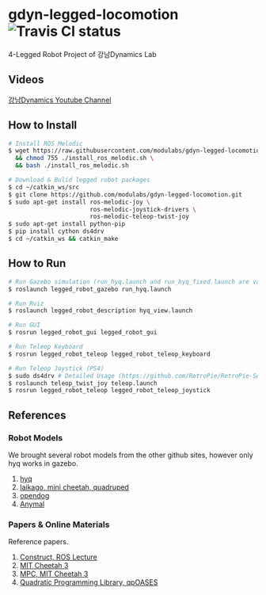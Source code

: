# gdyn-legged-locomotion ![Travis CI status](https://travis-ci.org/modulabs/gdyn-legged-locomotion.svg?branch=master)
4-Legged Robot Project of 강남Dynamics Lab

## Videos
[강남Dynamics Youtube Channel](https://www.youtube.com/channel/UCZDq0-S-_fNhUzGUlN39hfg?view_as=subscriber)


## How to Install
```bash
# Install ROS Melodic
$ wget https://raw.githubusercontent.com/modulabs/gdyn-legged-locomotion/master/install_ros_melodic.sh \
  && chmod 755 ./install_ros_melodic.sh \
  && bash ./install_ros_melodic.sh

# Download & Bulid legged robot packages
$ cd ~/catkin_ws/src
$ git clone https://github.com/modulabs/gdyn-legged-locomotion.git
$ sudo apt-get install ros-melodic-joy \
                       ros-melodic-joystick-drivers \
                       ros-melodic-teleop-twist-joy
$ sudo apt-get install python-pip
$ pip install cython ds4drv
$ cd ~/catkin_ws && catkin_make
```

## How to Run
```bash
# Run Gazebo simulation (run_hyq.launch and run_hyq_fixed.launch are valid for now.)
$ roslaunch legged_robot_gazebo run_hyq.launch

# Run Rviz
$ roslaunch legged_robot_description hyq_view.launch

# Run GUI
$ rosrun legged_robot_gui legged_robot_gui

# Run Teleop Keyboard
$ rosrun legged_robot_teleop legged_robot_teleop_keyboard

# Run Teleop Joystick (PS4)
$ sudo ds4drv # Detailed Usage (https://github.com/RetroPie/RetroPie-Setup/wiki/PS4-Controller)
$ roslaunch teleop_twist_joy teleop.launch
$ rosrun legged_robot_teleop legged_robot_teleop_joystick
```

## References

### Robot Models
We brought several robot models from the other github sites, however only hyq works in gazebo.

1. [hyq](https://github.com/iit-DLSLab/hyq-description)
2. [laikago, mini cheetah, quadruped](https://github.com/bulletphysics/bullet3/tree/master/examples/pybullet/gym/pybullet_data)
3. [opendog](https://github.com/IanTheEngineer/opendog_robot)
4. [Anymal](https://github.com/leggedrobotics/raisimLib?fbclid=IwAR3bB5PpxuEAAPYyy0g2pWjJZnUjjM8JWR_39wXo_h1kHiNymYhPQieCY0U)

### Papers & Online Materials
Reference papers.

1. [Construct, ROS Lecture](http://www.theconstructsim.com/ros-projects-create-hopper-robot-gazebo-step-step/)
2. [MIT Cheetah 3](https://ieeexplore.ieee.org/document/8593885)
3. [MPC, MIT Cheetah 3](https://www.researchgate.net/publication/330591547_Dynamic_Locomotion_in_the_MIT_Cheetah_3_Through_Convex_Model-Predictive_Control)
4. [Quadratic Programming Library, qpOASES](https://projects.coin-or.org/qpOASES)
